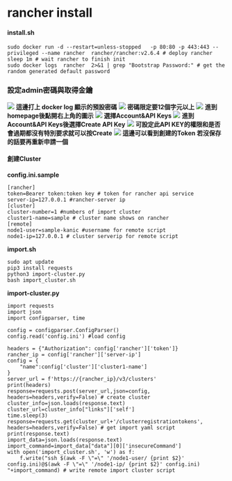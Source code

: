 # rancher install 

#### install.sh

```bash=
sudo docker run -d --restart=unless-stopped   -p 80:80 -p 443:443 --privileged --name rancher  rancher/rancher:v2.6.4 # deploy rancher
sleep 1m # wait rancher to finish init
sudo docker logs  rancher  2>&1 | grep "Bootstrap Password:" # get the random generated default password

```

### 設定admin密碼與取得金鑰

![](https://i.imgur.com/69z1mDz.png)
**這邊打上 docker log 顯示的預設密碼**
![](https://i.imgur.com/nj1zFoG.png)
**密碼限定要12個字元以上**
![](https://i.imgur.com/CTDV16B.png)
**進到homepage後點開右上角的圖示**
![](https://i.imgur.com/CL1eSSf.png)
**選擇Account&API Keys**
![](https://i.imgur.com/kFaqtW3.png)
**進到Account&API Keys後選擇Create API Key**
![](https://i.imgur.com/wxmzdgD.png)
**可設定此API KEY的權限和是否會過期都沒有特別要求就可以按Create**
![](https://i.imgur.com/Kn29ZLA.png)
**這邊可以看到創建的Token 若沒保存的話要再重新申請一個**

#### 創建Cluster

**config.ini.sample**
```bash=
[rancher]
token=Bearer token:token key # token for rancher api service 
server-ip=127.0.0.1 #rancher-server ip
[cluster]
cluster-number=1 #numbers of import cluster
cluster1-name=sample # cluster name shows on rancher
[remote]
node1-user=sample-kanic #username for remote script 
node1-ip=127.0.0.1 # cluster serverip for remote script 

```
**import.sh**
```bash=
sudo apt update
pip3 install requests
python3 import-cluster.py
bash import_cluster.sh
```
**import-cluster.py**
```bash=
import requests
import json
import configparser, time

config = configparser.ConfigParser()
config.read('config.ini') #load config

headers = {"Authorization": config['rancher']['token']}
rancher_ip = config['rancher']['server-ip']
config = {
    "name":config['cluster']['cluster1-name']
}
server_url = f'https://{rancher_ip}/v3/clusters'
print(headers)
response=requests.post(server_url,json=config, headers=headers,verify=False) # create cluster
cluster_info=json.loads(response.text)
cluster_url=cluster_info["links"]['self']
time.sleep(3)
response=requests.get(cluster_url+'/clusterregistrationtokens', headers=headers,verify=False) # get import yaml script 
print(response.text)
import_data=json.loads(response.text)
import_command=import_data["data"][0]['insecureCommand']
with open('import_cluster.sh', 'w') as f:
    f.write("ssh $(awk -F \"=\" '/node1-user/ {print $2}' config.ini)@$(awk -F \"=\" '/node1-ip/ {print $2}' config.ini) "+import_command) # write remote import cluster script 

```

